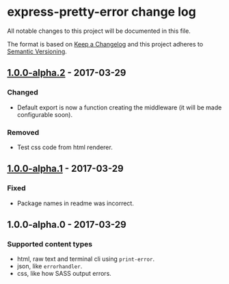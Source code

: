 # express-pretty-error change log

All notable changes to this project will be documented in this file.

The format is based on [Keep a Changelog](http://keepachangelog.com/)
and this project adheres to [Semantic Versioning](http://semver.org/).

## [1.0.0-alpha.2] - 2017-03-29
### Changed

* Default export is now a function creating the middleware (it will be made configurable soon).

### Removed

* Test css code from html renderer.

## [1.0.0-alpha.1] - 2017-03-29
### Fixed

* Package names in readme was incorrect.

## 1.0.0-alpha.0 - 2017-03-29
### Supported content types

* html, raw text and terminal cli using `print-error`.
* json, like `errorhandler`.
* css, like how SASS output errors.

[Unreleased]: https://github.com/stipsan/express-pretty-error/compare/v1.0.0-alpha.2...HEAD
[1.0.0-alpha.2]: https://github.com/stipsan/express-pretty-error/compare/v1.0.0-alpha.1...v1.0.0-alpha.2
[1.0.0-alpha.1]: https://github.com/stipsan/express-pretty-error/compare/v1.0.0-alpha.0...v1.0.0-alpha.1
